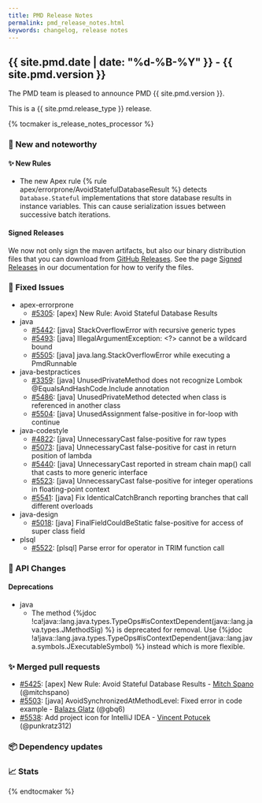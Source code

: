 ```yaml
---
title: PMD Release Notes
permalink: pmd_release_notes.html
keywords: changelog, release notes
---
```


## {{ site.pmd.date | date: "%d-%B-%Y" }} - {{ site.pmd.version }}

The PMD team is pleased to announce PMD {{ site.pmd.version }}.

This is a {{ site.pmd.release_type }} release.

{% tocmaker is_release_notes_processor %}

### 🚀 New and noteworthy

#### ✨ New Rules

* The new Apex rule {% rule apex/errorprone/AvoidStatefulDatabaseResult %} detects `Database.Stateful` implementations
  that store database results in instance variables. This can cause serialization issues between successive batch
  iterations.

#### Signed Releases

We now not only sign the maven artifacts, but also our binary distribution files that you can
download from [GitHub Releases](https://github.com/pmd/pmd/releases).
See the page [Signed Releases](pmd_userdocs_signed_releases.html) in our documentation for how to verify the files.

### 🐛 Fixed Issues
* apex-errorprone
  * [#5305](https://github.com/pmd/pmd/issues/5305): \[apex] New Rule: Avoid Stateful Database Results
* java
  * [#5442](https://github.com/pmd/pmd/issues/5442): \[java] StackOverflowError with recursive generic types
  * [#5493](https://github.com/pmd/pmd/issues/5493): \[java] IllegalArgumentException: <?> cannot be a wildcard bound
  * [#5505](https://github.com/pmd/pmd/issues/5505): \[java] java.lang.StackOverflowError while executing a PmdRunnable
* java-bestpractices
  * [#3359](https://github.com/pmd/pmd/issues/3359): \[java] UnusedPrivateMethod does not recognize Lombok @<!-- -->EqualsAndHashCode.Include annotation
  * [#5486](https://github.com/pmd/pmd/issues/5486): \[java] UnusedPrivateMethod detected when class is referenced in another class
  * [#5504](https://github.com/pmd/pmd/issues/5504): \[java] UnusedAssignment false-positive in for-loop with continue
* java-codestyle
  * [#4822](https://github.com/pmd/pmd/issues/4822): \[java] UnnecessaryCast false-positive for raw types
  * [#5073](https://github.com/pmd/pmd/issues/5073): \[java] UnnecessaryCast false-positive for cast in return position of lambda
  * [#5440](https://github.com/pmd/pmd/issues/5440): \[java] UnnecessaryCast reported in stream chain map() call that casts to more generic interface
  * [#5523](https://github.com/pmd/pmd/issues/5523): \[java] UnnecessaryCast false-positive for integer operations in floating-point context
  * [#5541](https://github.com/pmd/pmd/pull/5541): \[java] Fix IdenticalCatchBranch reporting branches that call different overloads
* java-design
  * [#5018](https://github.com/pmd/pmd/issues/5018): \[java] FinalFieldCouldBeStatic false-positive for access of super class field
* plsql
  * [#5522](https://github.com/pmd/pmd/issues/5522): \[plsql] Parse error for operator in TRIM function call

### 🚨 API Changes

#### Deprecations
* java
  * The method {%jdoc !ca!java::lang.java.types.TypeOps#isContextDependent(java::lang.java.types.JMethodSig) %} is deprecated for removal.
    Use {%jdoc !a!java::lang.java.types.TypeOps#isContextDependent(java::lang.java.symbols.JExecutableSymbol) %} instead which
    is more flexible.

### ✨ Merged pull requests
<!-- content will be automatically generated, see /do-release.sh -->
* [#5425](https://github.com/pmd/pmd/pull/5425): \[apex] New Rule: Avoid Stateful Database Results - [Mitch Spano](https://github.com/mitchspano) (@mitchspano)
* [#5503](https://github.com/pmd/pmd/pull/5503): \[java] AvoidSynchronizedAtMethodLevel: Fixed error in code example - [Balazs Glatz](https://github.com/gbq6) (@gbq6)
* [#5538](https://github.com/pmd/pmd/pull/5538): Add project icon for IntelliJ IDEA - [Vincent Potucek](https://github.com/punkratz312) (@punkratz312)

### 📦 Dependency updates
<!-- content will be automatically generated, see /do-release.sh -->

### 📈 Stats
<!-- content will be automatically generated, see /do-release.sh -->

{% endtocmaker %}

